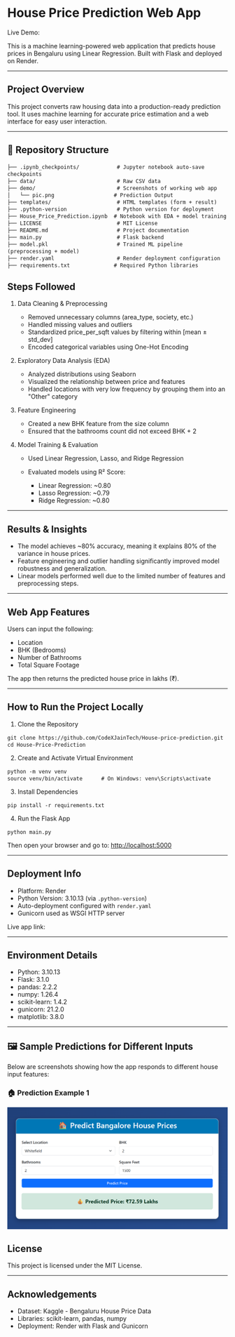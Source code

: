 # House Price Prediction Web App

Live Demo: 

This is a machine learning-powered web application that predicts house prices in Bengaluru using Linear Regression. Built with Flask and deployed on Render.

---

## Project Overview

This project converts raw housing data into a production-ready prediction tool. It uses machine learning for accurate price estimation and a web interface for easy user interaction.

---

## 📂 Repository Structure

```
├── .ipynb_checkpoints/            # Jupyter notebook auto-save checkpoints
├── data/                          # Raw CSV data
├── demo/                          # Screenshots of working web app
│   └── pic.png                   # Prediction Output
├── templates/                     # HTML templates (form + result)
├── .python-version                # Python version for deployment
├── House_Price_Prediction.ipynb  # Notebook with EDA + model training
├── LICENSE                        # MIT License
├── README.md                      # Project documentation
├── main.py                        # Flask backend
├── model.pkl                      # Trained ML pipeline (preprocessing + model)
├── render.yaml                    # Render deployment configuration
├── requirements.txt              # Required Python libraries
```

## Steps Followed

1. Data Cleaning & Preprocessing

   * Removed unnecessary columns (area\_type, society, etc.)
   * Handled missing values and outliers
   * Standardized price\_per\_sqft values by filtering within \[mean ± std\_dev]
   * Encoded categorical variables using One-Hot Encoding

2. Exploratory Data Analysis (EDA)

   * Analyzed distributions using Seaborn
   * Visualized the relationship between price and features
   * Handled locations with very low frequency by grouping them into an "Other" category

3. Feature Engineering

   * Created a new BHK feature from the size column
   * Ensured that the bathrooms count did not exceed BHK + 2

4. Model Training & Evaluation

   * Used Linear Regression, Lasso, and Ridge Regression
   * Evaluated models using R² Score:

     * Linear Regression: \~0.80
     * Lasso Regression: \~0.79
     * Ridge Regression: \~0.80

---

## Results & Insights

* The model achieves \~80% accuracy, meaning it explains 80% of the variance in house prices.
* Feature engineering and outlier handling significantly improved model robustness and generalization.
* Linear models performed well due to the limited number of features and preprocessing steps.

---

## Web App Features

Users can input the following:

* Location
* BHK (Bedrooms)
* Number of Bathrooms
* Total Square Footage

The app then returns the predicted house price in lakhs (₹).

---

## How to Run the Project Locally

1. Clone the Repository

```
git clone https://github.com/CodeXJainTech/House-price-prediction.git
cd House-Price-Prediction
```

2. Create and Activate Virtual Environment

```
python -m venv venv
source venv/bin/activate      # On Windows: venv\Scripts\activate
```

3. Install Dependencies

```
pip install -r requirements.txt
```

4. Run the Flask App

```
python main.py
```

Then open your browser and go to: [http://localhost:5000](http://localhost:5000)

---

## Deployment Info

* Platform: Render
* Python Version: 3.10.13 (via `.python-version`)
* Auto-deployment configured with `render.yaml`
* Gunicorn used as WSGI HTTP server

Live app link:

---

## Environment Details

* Python: 3.10.13
* Flask: 3.1.0
* pandas: 2.2.2
* numpy: 1.26.4
* scikit-learn: 1.4.2
* gunicorn: 21.2.0
* matplotlib: 3.8.0

---

## 🖼️ Sample Predictions for Different Inputs

Below are screenshots showing how the app responds to different house input features:

### 🏠 Prediction Example 1
![Prediction Example 1](demo/pic.png)


## License

This project is licensed under the MIT License.

---

## Acknowledgements

* Dataset: Kaggle - Bengaluru House Price Data
* Libraries: scikit-learn, pandas, numpy
* Deployment: Render with Flask and Gunicorn